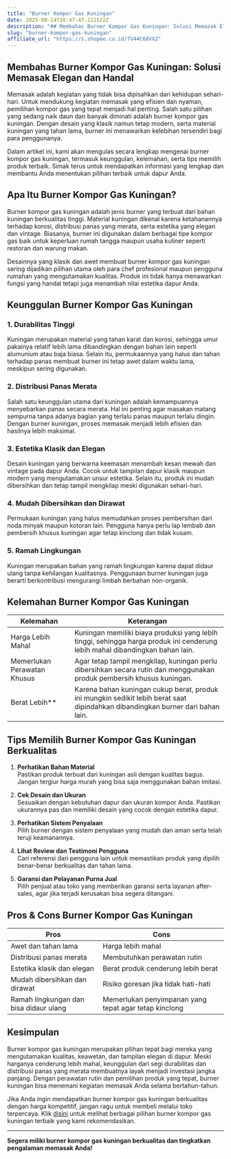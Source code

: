 ```yaml
---
title: "Burner Kompor Gas Kuningan"
date: 2025-09-14T10:47:47.122122Z
description: "## Membahas Burner Kompor Gas Kuningan: Solusi Memasak Elegan dan Handal..."
slug: "burner-kompor-gas-kuningan"
affiliate_url: "https://s.shopee.co.id/7V44C68VX2"
---
```

## Membahas Burner Kompor Gas Kuningan: Solusi Memasak Elegan dan Handal

Memasak adalah kegiatan yang tidak bisa dipisahkan dari kehidupan sehari-hari. Untuk mendukung kegiatan memasak yang efisien dan nyaman, pemilihan kompor gas yang tepat menjadi hal penting. Salah satu pilihan yang sedang naik daun dan banyak diminati adalah burner kompor gas kuningan. Dengan desain yang klasik namun tetap modern, serta material kuningan yang tahan lama, burner ini menawarkan kelebihan tersendiri bagi para penggunanya.

Dalam artikel ini, kami akan mengulas secara lengkap mengenai burner kompor gas kuningan, termasuk keunggulan, kelemahan, serta tips memilih produk terbaik. Simak terus untuk mendapatkan informasi yang lengkap dan membantu Anda menentukan pilihan terbaik untuk dapur Anda.

## Apa Itu Burner Kompor Gas Kuningan?

Burner kompor gas kuningan adalah jenis burner yang terbuat dari bahan kuningan berkualitas tinggi. Material kuningan dikenal karena ketahanannya terhadap korosi, distribusi panas yang merata, serta estetika yang elegan dan vintage. Biasanya, burner ini digunakan dalam berbagai tipe kompor gas baik untuk keperluan rumah tangga maupun usaha kuliner seperti restoran dan warung makan.

Desainnya yang klasik dan awet membuat burner kompor gas kuningan sering dijadikan pilihan utama oleh para chef profesional maupun pengguna rumahan yang mengutamakan kualitas. Produk ini tidak hanya menawarkan fungsi yang handal tetapi juga menambah nilai estetika dapur Anda.

## Keunggulan Burner Kompor Gas Kuningan

### 1. Durabilitas Tinggi  
Kuningan merupakan material yang tahan karat dan korosi, sehingga umur pakainya relatif lebih lama dibandingkan dengan bahan lain seperti alumunium atau baja biasa. Selain itu, permukaannya yang halus dan tahan terhadap panas membuat burner ini tetap awet dalam waktu lama, meskipun sering digunakan.

### 2. Distribusi Panas Merata  
Salah satu keunggulan utama dari kuningan adalah kemampuannya menyebarkan panas secara merata. Hal ini penting agar masakan matang sempurna tanpa adanya bagian yang terlalu panas maupun terlalu dingin. Dengan burner kuningan, proses memasak menjadi lebih efisien dan hasilnya lebih maksimal.

### 3. Estetika Klasik dan Elegan  
Desain kuningan yang berwarna keemasan menambah kesan mewah dan vintage pada dapur Anda. Cocok untuk tampilan dapur klasik maupun modern yang mengutamakan unsur estetika. Selain itu, produk ini mudah dibersihkan dan tetap tampil mengkilap meski digunakan sehari-hari.

### 4. Mudah Dibersihkan dan Dirawat  
Permukaan kuningan yang halus memudahkan proses pembersihan dari noda minyak maupun kotoran lain. Pengguna hanya perlu lap lembab dan pembersih khusus kuningan agar tetap kinclong dan tidak kusam.

### 5. Ramah Lingkungan  
Kuningan merupakan bahan yang ramah lingkungan karena dapat didaur ulang tanpa kehilangan kualitasnya. Penggunaan burner kuningan juga berarti berkontribusi mengurangi limbah berbahan non-organik.

## Kelemahan Burner Kompor Gas Kuningan

| Kelemahan | Keterangan |
|------------|------------|
| Harga Lebih Mahal | Kuningan memiliki biaya produksi yang lebih tinggi, sehingga harga produk ini cenderung lebih mahal dibandingkan bahan lain. |
| Memerlukan Perawatan Khusus | Agar tetap tampil mengkilap, kuningan perlu dibersihkan secara rutin dan menggunakan produk pembersih khusus kuningan. |
| Berat Lebih** | Karena bahan kuningan cukup berat, produk ini mungkin sedikit lebih berat saat dipindahkan dibandingkan burner dari bahan lain. |

## Tips Memilih Burner Kompor Gas Kuningan Berkualitas

1. **Perhatikan Bahan Material**  
Pastikan produk terbuat dari kuningan asli dengan kualitas bagus. Jangan tergiur harga murah yang bisa saja menggunakan bahan imitasi.

2. **Cek Desain dan Ukuran**  
Sesuaikan dengan kebutuhan dapur dan ukuran kompor Anda. Pastikan ukurannya pas dan memiliki desain yang cocok dengan estetika dapur.

3. **Perhatikan Sistem Penyalaan**  
Pilih burner dengan sistem penyalaan yang mudah dan aman serta telah teruji keamanannya.

4. **Lihat Review dan Testimoni Pengguna**  
Cari referensi dari pengguna lain untuk memastikan produk yang dipilih benar-benar berkualitas dan tahan lama.

5. **Garansi dan Pelayanan Purna Jual**  
Pilih penjual atau toko yang memberikan garansi serta layanan after-sales, agar jika terjadi kerusakan bisa segera ditangani.

## Pros & Cons Burner Kompor Gas Kuningan

| Pros | Cons |
|---------|---------|
| Awet dan tahan lama | Harga lebih mahal |
| Distribusi panas merata | Membutuhkan perawatan rutin |
| Estetika klasik dan elegan | Berat produk cenderung lebih berat |
| Mudah dibersihkan dan dirawat | Risiko goresan jika tidak hati-hati |
| Ramah lingkungan dan bisa didaur ulang | Memerlukan penyimpanan yang tepat agar tetap kinclong |

## Kesimpulan

Burner kompor gas kuningan merupakan pilihan tepat bagi mereka yang mengutamakan kualitas, keawetan, dan tampilan elegan di dapur. Meski harganya cenderung lebih mahal, keunggulan dari segi durabilitas dan distribusi panas yang merata membuatnya layak menjadi investasi jangka panjang. Dengan perawatan rutin dan pemilihan produk yang tepat, burner kuningan bisa menemani kegiatan memasak Anda selama bertahun-tahun.

Jika Anda ingin mendapatkan burner kompor gas kuningan berkualitas dengan harga kompetitif, jangan ragu untuk membeli melalui toko terpercaya. Klik [disini](https://s.shopee.co.id/7V44C68VX2) untuk melihat berbagai pilihan burner kompor gas kuningan terbaik yang kami rekomendasikan.

---

**Segera miliki burner kompor gas kuningan berkualitas dan tingkatkan pengalaman memasak Anda!**